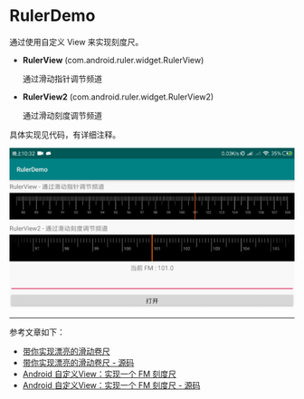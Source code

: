 # RulerDemo

通过使用自定义 View 来实现刻度尺。

- **RulerView** (com.android.ruler.widget.RulerView)

  通过滑动指针调节频道

- **RulerView2** (com.android.ruler.widget.RulerView2)

  通过滑动刻度调节频道

具体实现见代码，有详细注释。

![RulerView 和 RulerView2](https://github.com/Edger/RulerDemo/blob/master/ScreenRecord/Screenrecorder.gif)

---

参考文章如下：

- [带你实现漂亮的滑动卷尺](https://www.jianshu.com/p/06e65ef3f3f1)
- [带你实现漂亮的滑动卷尺 - 源码](https://github.com/jdqm/TapeView)
- [Android 自定义View：实现一个 FM 刻度尺](https://juejin.im/post/5d0afe1f51882508be27a504)
- [Android 自定义View：实现一个 FM 刻度尺 - 源码](https://github.com/gs666/RulerDemo)
